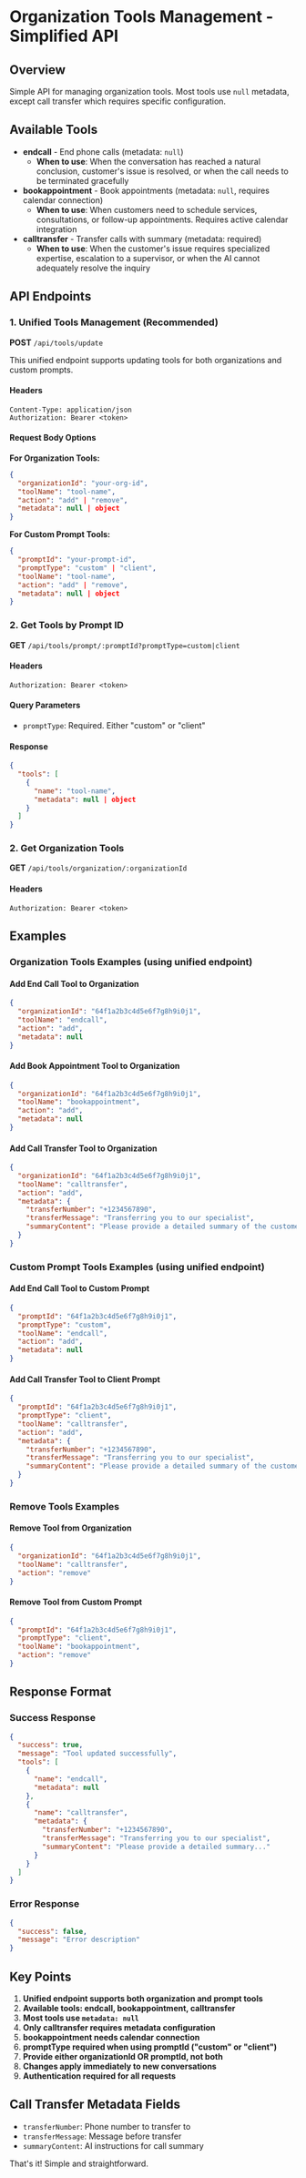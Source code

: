# Organization Tools Management - Simplified API

## Overview

Simple API for managing organization tools. Most tools use `null` metadata, except call transfer which requires specific configuration.

## Available Tools

- **endcall** - End phone calls (metadata: `null`)
  - **When to use**: When the conversation has reached a natural conclusion, customer's issue is resolved, or when the call needs to be terminated gracefully
- **bookappointment** - Book appointments (metadata: `null`, requires calendar connection)
  - **When to use**: When customers need to schedule services, consultations, or follow-up appointments. Requires active calendar integration
- **calltransfer** - Transfer calls with summary (metadata: required)
  - **When to use**: When the customer's issue requires specialized expertise, escalation to a supervisor, or when the AI cannot adequately resolve the inquiry

## API Endpoints

### 1. Unified Tools Management (Recommended)

**POST** `/api/tools/update`

This unified endpoint supports updating tools for both organizations and custom prompts.

#### Headers

```
Content-Type: application/json
Authorization: Bearer <token>
```

#### Request Body Options

**For Organization Tools:**

```json
{
  "organizationId": "your-org-id",
  "toolName": "tool-name",
  "action": "add" | "remove",
  "metadata": null | object
}
```

**For Custom Prompt Tools:**

```json
{
  "promptId": "your-prompt-id",
  "promptType": "custom" | "client",
  "toolName": "tool-name",
  "action": "add" | "remove",
  "metadata": null | object
}
```

### 2. Get Tools by Prompt ID

**GET** `/api/tools/prompt/:promptId?promptType=custom|client`

#### Headers

```
Authorization: Bearer <token>
```

#### Query Parameters

- `promptType`: Required. Either "custom" or "client"

#### Response

```json
{
  "tools": [
    {
      "name": "tool-name",
      "metadata": null | object
    }
  ]
}
```

### 2. Get Organization Tools

**GET** `/api/tools/organization/:organizationId`

#### Headers

```
Authorization: Bearer <token>
```

## Examples

### Organization Tools Examples (using unified endpoint)

#### Add End Call Tool to Organization

```json
{
  "organizationId": "64f1a2b3c4d5e6f7g8h9i0j1",
  "toolName": "endcall",
  "action": "add",
  "metadata": null
}
```

#### Add Book Appointment Tool to Organization

```json
{
  "organizationId": "64f1a2b3c4d5e6f7g8h9i0j1",
  "toolName": "bookappointment",
  "action": "add",
  "metadata": null
}
```

#### Add Call Transfer Tool to Organization

```json
{
  "organizationId": "64f1a2b3c4d5e6f7g8h9i0j1",
  "toolName": "calltransfer",
  "action": "add",
  "metadata": {
    "transferNumber": "+1234567890",
    "transferMessage": "Transferring you to our specialist",
    "summaryContent": "Please provide a detailed summary of the customer's issue and any relevant information discussed during this call to help the receiving agent assist them effectively."
  }
}
```

### Custom Prompt Tools Examples (using unified endpoint)

#### Add End Call Tool to Custom Prompt

```json
{
  "promptId": "64f1a2b3c4d5e6f7g8h9i0j1",
  "promptType": "custom",
  "toolName": "endcall",
  "action": "add",
  "metadata": null
}
```

#### Add Call Transfer Tool to Client Prompt

```json
{
  "promptId": "64f1a2b3c4d5e6f7g8h9i0j1",
  "promptType": "client",
  "toolName": "calltransfer",
  "action": "add",
  "metadata": {
    "transferNumber": "+1234567890",
    "transferMessage": "Transferring you to our specialist",
    "summaryContent": "Please provide a detailed summary of the customer's issue and any relevant information discussed during this call to help the receiving agent assist them effectively."
  }
}
```

### Remove Tools Examples

#### Remove Tool from Organization

```json
{
  "organizationId": "64f1a2b3c4d5e6f7g8h9i0j1",
  "toolName": "calltransfer",
  "action": "remove"
}
```

#### Remove Tool from Custom Prompt

```json
{
  "promptId": "64f1a2b3c4d5e6f7g8h9i0j1",
  "promptType": "client",
  "toolName": "bookappointment",
  "action": "remove"
}
```

## Response Format

### Success Response

```json
{
  "success": true,
  "message": "Tool updated successfully",
  "tools": [
    {
      "name": "endcall",
      "metadata": null
    },
    {
      "name": "calltransfer",
      "metadata": {
        "transferNumber": "+1234567890",
        "transferMessage": "Transferring you to our specialist",
        "summaryContent": "Please provide a detailed summary..."
      }
    }
  ]
}
```

### Error Response

```json
{
  "success": false,
  "message": "Error description"
}
```

## Key Points

1. **Unified endpoint supports both organization and prompt tools**
2. **Available tools: endcall, bookappointment, calltransfer**
3. **Most tools use `metadata: null`**
4. **Only calltransfer requires metadata configuration**
5. **bookappointment needs calendar connection**
6. **promptType required when using promptId ("custom" or "client")**
7. **Provide either organizationId OR promptId, not both**
8. **Changes apply immediately to new conversations**
9. **Authentication required for all requests**

## Call Transfer Metadata Fields

- `transferNumber`: Phone number to transfer to
- `transferMessage`: Message before transfer
- `summaryContent`: AI instructions for call summary

That's it! Simple and straightforward.
